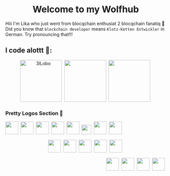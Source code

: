 
<h1 align=center> Welcome to my Wolfhub </h1>

Hiii I'm Lika who just went from blocqchain enthusiat 2 blocqchain fanatiq 🐳
Did you know that `blockchain developer` means `Klotz-Ketten Entwickler` in German. Try pronouncing that!!!

## I code alottt 👀:

<!-- <summary> :zap:</summary> -->
<!-- themes: react, material-palenight, great-gatsby, tokyonight_duo -->
<div align="center" display="flex">
 <img src="https://github-readme-stats.vercel.app/api?username=3lLobo&show_icons=true&theme=react" alt="3lLobo" height="131" />&nbsp;
<img src="https://github-readme-stats.vercel.app/api/top-langs/?username=3lLobo&layout=compact&langs_count=11&theme=react"  height="131"/>&nbsp;
<img src="http://github-readme-streak-stats.herokuapp.com?user=3lLobo&theme=react&background=000000" height="131"/>&nbsp;
</div>


### Pretty Logos Section 🌷

<p align="left">
<img src="https://cdn.jsdelivr.net/gh/devicons/devicon/icons/python/python-original.svg" width="40" height="40"/>&nbsp;
<img src="https://cdn.jsdelivr.net/gh/devicons/devicon/icons/jupyter/jupyter-original.svg" height="40"/>&nbsp;
<img src="https://cdn.jsdelivr.net/gh/devicons/devicon/icons/rust/rust-plain.svg" height="40"/>&nbsp;
<!-- <img src="https://cdn.jsdelivr.net/gh/devicons/devicon/icons/cplusplus/cplusplus-original.svg" height="40"/>&nbsp; 
<img src="https://cdn.jsdelivr.net/gh/devicons/devicon/icons/typescript/typescript-original.svg" height="40"/>&nbsp;
-->
<img src="https://cdn.jsdelivr.net/gh/devicons/devicon/icons/react/react-original.svg" height="40"/>&nbsp;
<img src="https://cdn.jsdelivr.net/gh/devicons/devicon/icons/nextjs/nextjs-original.svg" height="40"/>&nbsp;
<img src="https://tailwindcss.com/_next/static/media/tailwindcss-mark.79614a5f61617ba49a0891494521226b.svg" height="30"/>&nbsp;
<img src="https://cdn.jsdelivr.net/gh/devicons/devicon/icons/tensorflow/tensorflow-original.svg" height="40"/>&nbsp;
<img src="https://cdn.jsdelivr.net/gh/devicons/devicon/icons/javascript/javascript-original.svg" height="40"/>&nbsp;

<!-- <img src="https://cdn.jsdelivr.net/gh/devicons/devicon/icons/django/django-original.svg" height="40"/>&nbsp;/>
<p align="center">
<img src="https://cdn.jsdelivr.net/gh/devicons/devicon/icons/googlecloud/googlecloud-original.svg" height="40"/>&nbsp;
<img src="https://cdn.jsdelivr.net/gh/devicons/devicon/icons/azure/azure-original.svg" height="40"/>&nbsp;
<img src="https://cdn.jsdelivr.net/gh/devicons/devicon/icons/amazonwebservices/amazonwebservices-original.svg" height="40"/>&nbsp;
<img src="https://cdn.jsdelivr.net/gh/devicons/devicon/icons/mongodb/mongodb-original.svg" height="40"/>&nbsp;
 -->
 
<p align="center">
<img src="https://cdn.jsdelivr.net/gh/devicons/devicon/icons/graphql/graphql-plain.svg" height="40"/>&nbsp;
<img src="https://cdn.jsdelivr.net/gh/devicons/devicon/icons/sqlite/sqlite-original.svg" height="40"/>&nbsp;
<img src="https://cdn.jsdelivr.net/gh/devicons/devicon/icons/postgresql/postgresql-original.svg" height="40"/>&nbsp;
<img src="https://cdn.jsdelivr.net/gh/devicons/devicon/icons/pandas/pandas-original.svg" height="40"/>&nbsp;
<img src="https://cdn.jsdelivr.net/gh/devicons/devicon/icons/apache/apache-original.svg" height="40"/>&nbsp;

<p align="right">
<img src="https://cdn.jsdelivr.net/gh/devicons/devicon/icons/linux/linux-original.svg" height="40"/>&nbsp;
<img src="https://cdn.jsdelivr.net/gh/devicons/devicon/icons/vscode/vscode-original.svg" height="40"/>&nbsp;
<img src="https://cdn.jsdelivr.net/gh/devicons/devicon/icons/docker/docker-original.svg" height="40"/>&nbsp;
<img src="https://cdn.jsdelivr.net/gh/devicons/devicon/icons/git/git-original.svg" height="40"/>&nbsp;


<!--
**3lLobo/3lLobo** is a ✨ _special_ ✨ repository because its `README.md` (this file) appears on your GitHub profile.



Here are some ideas to get you started:-

- 🔭 I’m currently working on ...
- 🌱 I’m currently learning ...
- 👯 I’m looking to collaborate on ...
- 🤔 I’m looking for help with ...
- 💬 Ask me about ...
- 📫 How to reach me: ...
- 😄 Pronouns: ...
- ⚡ Fun fact: ...
-->
